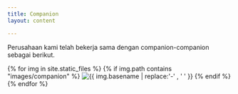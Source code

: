 ```yaml
---
title: Companion
layout: content

---
```


<p>Perusahaan kami telah bekerja sama dengan companion-companion sebagai berikut.</p>

<div class="picture">
    {% for img in site.static_files %}
        {% if img.path contains "images/companion" %}
            <img src=" {{ img.path }} " alt=" {{ img.basename | replace:'-' , ' ' }} ">
        {% endif %}
    {% endfor %}
</div>